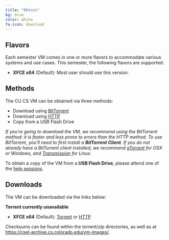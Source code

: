 ```yaml
---
title: "Obtain"
bg: blue
color: white
fa-icon: download
---
```


## Flavors

Each semester VM comes in one or more flavors to accommodate various
systems and use cases. This semester, the following flavors are
supported:

- **XFCE x64** (Default): Most user should use this version.

## Methods

The CU CS VM can be obtained via three methods:

- Download using [BitTorrent](http://en.wikipedia.org/wiki/BitTorrent)
- Download using [HTTP](http://en.wikipedia.org/wiki/Hypertext_Transfer_Protocol)
- Copy from a USB Flash Drive

_If you're going to download the VM, we recommend using the BitTorrent
method: it is faster and less prone to errors than the HTTP method. To
use BitTorrent, you'll need to first install a **BitTorrent Client**. If
you do not already have a BitTorrent client installed, we recommend
[qTorrent](http://www.qbittorrent.org/download.php) for OSX or
Windows, and [Transmission](https://www.transmissionbt.com/) for
Linux._

To obtain a copy of the VM from a **USB Flash Drive**, please attend
one of the [help sessions](#intro).

## Downloads

The VM can be downloaded via the links below:

**Torrent currently unavailable**

- **XFCE x64** (Default):
  [Torrent](https://csel-archive.cs.colorado.edu/vm-images/cu-cs-vm-sum17-xfce-x64-v1.1.torrent)
  or
  [HTTP](https://csel-archive.cs.colorado.edu/vm-images/cu-cs-vm-sum17-xfce-x64-v1.1.zip)

Checksums can be found within the torrent/zip directories, as well as
at https://csel-archive.cs.colorado.edu/vm-images/.

